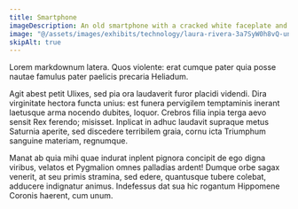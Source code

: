 ```yaml
---
title: Smartphone
imageDescription: An old smartphone with a cracked white faceplate and shattered screen.
image: "@/assets/images/exhibits/technology/laura-rivera-3a7SyW0h8vQ-unsplash.jpg"
skipAlt: true
---
```


Lorem markdownum latera. Quos violente: erat cumque pater quia posse nautae
famulus pater paelicis precaria Heliadum.

Agit abest petit Ulixes, sed pia ora laudaverit furor placidi videndi. Dira
virginitate hectora functa unius: est funera pervigilem temptaminis inerant
laetusque arma nocendo dubites, loquor. Crebros filia inpia terga aevo sensit
Rex ferendo; misisset. Inplicat in adhuc laudavit supraque metus Saturnia
aperite, sed discedere terribilem graia, cornu icta Triumphum sanguine materiam,
regnumque.

Manat ab quia mihi quae indurat inplent pignora concipit de ego digna viribus,
velatos et Pygmalion omnes palladias ardent! Dumque orbe sagax venerit, at seu
primis stramina, sed edere, quantusque tubere colebat, adducere indignatur
animus. Indefessus dat sua hic rogantum Hippomene Coronis haerent, cum unum.
